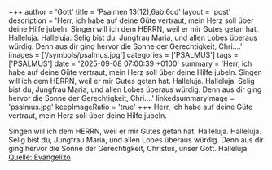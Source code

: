 +++
author = 'Gott'
title = 'Psalmen 13(12),6ab.6cd'
layout = 'post'
description = 'Herr, ich habe auf deine Güte vertraut, mein Herz soll über deine Hilfe jubeln.  Singen will ich dem HERRN, weil er mir Gutes getan hat. Halleluja. Halleluja. Selig bist du, Jungfrau Maria, und allen Lobes überaus würdig. Denn aus dir ging hervor die Sonne der Gerechtigkeit, Chri....'
images = ['/symbols/psalmus.jpg']
categories = ['PSALMUS']
tags = ['PSALMUS']
date = '2025-09-08 07:00:39 +0100'
summary = 'Herr, ich habe auf deine Güte vertraut, mein Herz soll über deine Hilfe jubeln.  Singen will ich dem HERRN, weil er mir Gutes getan hat. Halleluja. Halleluja. Selig bist du, Jungfrau Maria, und allen Lobes überaus würdig. Denn aus dir ging hervor die Sonne der Gerechtigkeit, Chri....'
linkedsummaryImage = 'psalmus.jpg'
keepImageRatio = 'true'
+++
Herr, ich habe auf deine Güte vertraut,
mein Herz soll über deine Hilfe jubeln.

Singen will ich dem HERRN, weil er mir Gutes getan hat. Halleluja. Halleluja.
Selig bist du, Jungfrau Maria, und allen Lobes überaus würdig. Denn aus dir ging hervor die Sonne der Gerechtigkeit, Christus, unser Gott.<!--more--> Halleluja.<br> [Quelle: Evangelizo](https://evangeliumtagfuertag.org/DE/gospel)